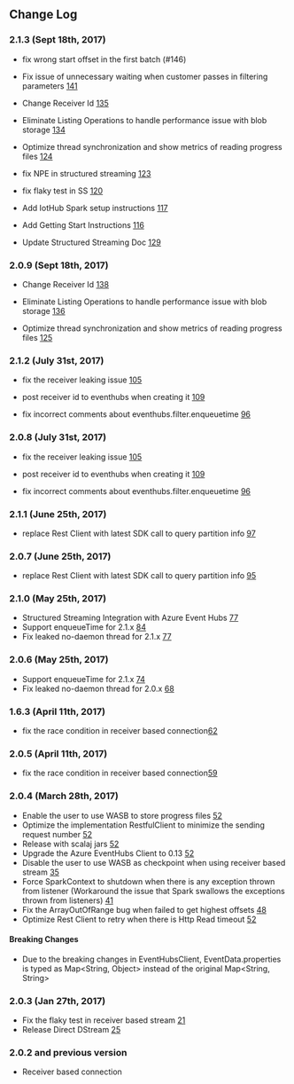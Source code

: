 ## Change Log

### 2.1.3 (Sept 18th, 2017)

* fix wrong start offset in the first batch (#146)

* Fix issue of unnecessary waiting when customer passes in filtering parameters [141](https://github.com/hdinsight/spark-eventhubs/pull/141)

* Change Receiver Id [135](https://github.com/CodingCat/spark-eventhubs/commit/cf3288a0746c0b1fb5a8cf879834249aa07acf8e)

* Eliminate Listing Operations to handle performance issue with blob storage [134](https://github.com/hdinsight/spark-eventhubs/pull/134)

* Optimize thread synchronization and show metrics of reading progress files [124](https://github.com/hdinsight/spark-eventhubs/pull/124)

* fix NPE in structured streaming [123](https://github.com/hdinsight/spark-eventhubs/pull/123)

* fix flaky test in SS [120](https://github.com/hdinsight/spark-eventhubs/pull/120)

* Add IotHub Spark setup instructions [117](https://github.com/hdinsight/spark-eventhubs/pull/117)

* Add Getting Start Instructions [116](https://github.com/hdinsight/spark-eventhubs/pull/116)

* Update Structured Streaming Doc [129](https://github.com/hdinsight/spark-eventhubs/pull/129)

### 2.0.9 (Sept 18th, 2017)

* Change Receiver Id [138](https://github.com/hdinsight/spark-eventhubs/pull/138)

* Eliminate Listing Operations to handle performance issue with blob storage [136](https://github.com/hdinsight/spark-eventhubs/pull/136)

* Optimize thread synchronization and show metrics of reading progress files [125](https://github.com/hdinsight/spark-eventhubs/pull/125)

### 2.1.2 (July 31st, 2017)

* fix the receiver leaking issue [105](https://github.com/hdinsight/spark-eventhubs/pull/105)

* post receiver id to eventhubs when creating it [109](https://github.com/hdinsight/spark-eventhubs/pull/109)
 
* fix incorrect comments about eventhubs.filter.enqueuetime [96](https://github.com/hdinsight/spark-eventhubs/issues/96)

### 2.0.8 (July 31st, 2017)

* fix the receiver leaking issue [105](https://github.com/hdinsight/spark-eventhubs/pull/105)

* post receiver id to eventhubs when creating it [109](https://github.com/hdinsight/spark-eventhubs/pull/109)
 
* fix incorrect comments about eventhubs.filter.enqueuetime [96](https://github.com/hdinsight/spark-eventhubs/issues/96)

### 2.1.1 (June 25th, 2017)

* replace Rest Client with latest SDK call to query partition info [97](https://github.com/hdinsight/spark-eventhubs/pull/97)

### 2.0.7 (June 25th, 2017)

* replace Rest Client with latest SDK call to query partition info [95](https://github.com/hdinsight/spark-eventhubs/pull/95)

### 2.1.0 (May 25th, 2017)

* Structured Streaming Integration with Azure Event Hubs [77](https://github.com/hdinsight/spark-eventhubs/pull/77)
* Support enqueueTime for 2.1.x [84](https://github.com/hdinsight/spark-eventhubs/pull/84)
* Fix leaked no-daemon thread for 2.1.x [77](https://github.com/hdinsight/spark-eventhubs/pull/77)

### 2.0.6 (May 25th, 2017)

* Support enqueueTime for 2.1.x [74](https://github.com/hdinsight/spark-eventhubs/pull/74)
* Fix leaked no-daemon thread for 2.0.x [68](https://github.com/hdinsight/spark-eventhubs/pull/68)

 
### 1.6.3 (April 11th, 2017)

* fix the race condition in receiver based connection[62](https://github.com/hdinsight/spark-eventhubs/pull/62)

### 2.0.5 (April 11th, 2017)

* fix the race condition in receiver based connection[59](https://github.com/hdinsight/spark-eventhubs/pull/59)

### 2.0.4 (March 28th, 2017)

* Enable the user to use WASB to store progress files [52](https://github.com/hdinsight/spark-eventhubs/pull/52)
* Optimize the implementation RestfulClient to minimize the sending request number [52](https://github.com/hdinsight/spark-eventhubs/pull/52)
* Release with scalaj jars [52](https://github.com/hdinsight/spark-eventhubs/pull/52)
* Upgrade the Azure EventHubs Client to 0.13 [52](https://github.com/hdinsight/spark-eventhubs/pull/52)
* Disable the user to use WASB as checkpoint when using receiver based stream [35](https://github.com/hdinsight/spark-eventhubs/pull/35)
* Force SparkContext to shutdown when there is any exception thrown from listener (Workaround the issue that Spark swallows the exceptions thrown from listeners) [41](https://github.com/hdinsight/spark-eventhubs/pull/41)
* Fix the ArrayOutOfRange bug when failed to get highest offsets [48](https://github.com/hdinsight/spark-eventhubs/pull/48https://github.com/hdinsight/spark-eventhubs/pull/48)
* Optimize Rest Client to retry when there is Http Read timeout [52](https://github.com/hdinsight/spark-eventhubs/pull/52)

#### Breaking Changes

* Due to the breaking changes in EventHubsClient, EventData.properties is typed as Map<String, Object> instead of the original Map<String, String>

### 2.0.3 (Jan 27th, 2017)

* Fix the flaky test in receiver based stream [21](https://github.com/hdinsight/spark-eventhubs/pull/21)
* Release Direct DStream [25](https://github.com/hdinsight/spark-eventhubs/pull/25)

### 2.0.2 and previous version

* Receiver based connection 
